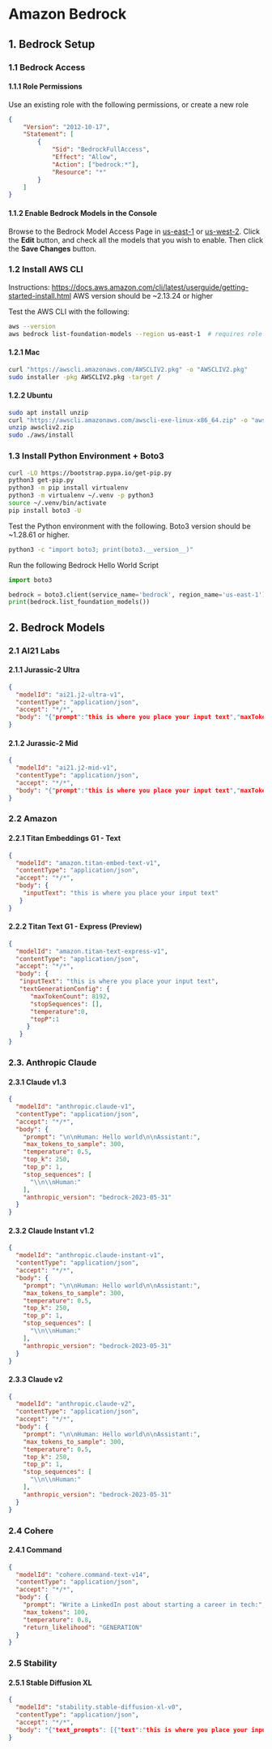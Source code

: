 # Amazon Bedrock

## 1. Bedrock Setup

### 1.1 Bedrock Access

#### 1.1.1 Role Permissions

Use an existing role with the following permissions, or create a new role

```json
{
    "Version": "2012-10-17",
    "Statement": [
        {
            "Sid": "BedrockFullAccess",
            "Effect": "Allow",
            "Action": ["bedrock:*"],
            "Resource": "*"
        }
    ]
}
```


#### 1.1.2 Enable Bedrock Models in the Console

Browse to the Bedrock Model Access Page in [us-east-1](https://us-east-1.console.aws.amazon.com/bedrock/home?region=us-east-1#/modelaccess)
or [us-west-2](https://us-west-2.console.aws.amazon.com/bedrock/home?region=us-west-2#/modelaccess).
Click the **Edit** button, and check all the models that you wish to enable.
Then click the **Save Changes** button.



### 1.2 Install AWS CLI

Instructions: https://docs.aws.amazon.com/cli/latest/userguide/getting-started-install.html
AWS version should be ~2.13.24 or higher

Test the AWS CLI with the following:

```bash
aws --version
aws bedrock list-foundation-models --region us-east-1  # requires role permissions set in 1.1
```

#### 1.2.1 Mac

```bash
curl "https://awscli.amazonaws.com/AWSCLIV2.pkg" -o "AWSCLIV2.pkg"
sudo installer -pkg AWSCLIV2.pkg -target /
```


#### 1.2.2 Ubuntu

```bash
sudo apt install unzip
curl "https://awscli.amazonaws.com/awscli-exe-linux-x86_64.zip" -o "awscliv2.zip"
unzip awscliv2.zip
sudo ./aws/install
```



### 1.3 Install Python Environment + Boto3

```bash
curl -LO https://bootstrap.pypa.io/get-pip.py
python3 get-pip.py
python3 -m pip install virtualenv
python3 -m virtualenv ~/.venv -p python3
source ~/.venv/bin/activate
pip install boto3 -U
```

Test the Python environment with the following. Boto3 version should be ~1.28.61 or higher.

```bash
python3 -c "import boto3; print(boto3.__version__)"
```

Run the following Bedrock Hello World Script

```python
import boto3

bedrock = boto3.client(service_name='bedrock', region_name='us-east-1')
print(bedrock.list_foundation_models())
```



## 2. Bedrock Models

### 2.1 AI21 Labs

#### 2.1.1 Jurassic-2 Ultra

```json
{
  "modelId": "ai21.j2-ultra-v1",
  "contentType": "application/json",
  "accept": "*/*",
  "body": "{"prompt":"this is where you place your input text","maxTokens":200,"temperature":0,"topP":250,"stop_sequences":[],"countPenalty":{"scale":0},"presencePenalty":{"scale":0},"frequencyPenalty":{"scale":0}}"  
}
```


#### 2.1.2 Jurassic-2 Mid

```json
{
  "modelId": "ai21.j2-mid-v1",
  "contentType": "application/json",
  "accept": "*/*",
  "body": "{"prompt":"this is where you place your input text","maxTokens":200,"temperature":0,"topP":250,"stop_sequences":[],"countPenalty":{"scale":0},"presencePenalty":{"scale":0},"frequencyPenalty":{"scale":0}}"  
}
```



### 2.2 Amazon

#### 2.2.1 Titan Embeddings G1 - Text

```json
{
  "modelId": "amazon.titan-embed-text-v1",
  "contentType": "application/json",
  "accept": "*/*",
  "body": {
    "inputText": "this is where you place your input text"
   } 
}
```


#### 2.2.2 Titan Text G1 - Express (Preview)

```json
{
  "modelId": "amazon.titan-text-express-v1",
  "contentType": "application/json",
  "accept": "*/*",
  "body": {
   "inputText": "this is where you place your input text",
   "textGenerationConfig": {
      "maxTokenCount": 8192,
      "stopSequences": [],
      "temperature":0,
      "topP":1
     }
   } 
}
```



### 2.3. Anthropic Claude

#### 2.3.1 Claude v1.3

```json
{
  "modelId": "anthropic.claude-v1",
  "contentType": "application/json",
  "accept": "*/*",
  "body": {
    "prompt": "\n\nHuman: Hello world\n\nAssistant:",
    "max_tokens_to_sample": 300,
    "temperature": 0.5,
    "top_k": 250,
    "top_p": 1,
    "stop_sequences": [
      "\\n\\nHuman:"
    ],
    "anthropic_version": "bedrock-2023-05-31"
  }
}
```


#### 2.3.2 Claude Instant v1.2

```json
{
  "modelId": "anthropic.claude-instant-v1",
  "contentType": "application/json",
  "accept": "*/*",
  "body": {
    "prompt": "\n\nHuman: Hello world\n\nAssistant:",
    "max_tokens_to_sample": 300,
    "temperature": 0.5,
    "top_k": 250,
    "top_p": 1,
    "stop_sequences": [
      "\\n\\nHuman:"
    ],
    "anthropic_version": "bedrock-2023-05-31"
  }
}
```


#### 2.3.3 Claude v2

```json
{
  "modelId": "anthropic.claude-v2",
  "contentType": "application/json",
  "accept": "*/*",
  "body": {
    "prompt": "\n\nHuman: Hello world\n\nAssistant:",
    "max_tokens_to_sample": 300,
    "temperature": 0.5,
    "top_k": 250,
    "top_p": 1,
    "stop_sequences": [
      "\\n\\nHuman:"
    ],
    "anthropic_version": "bedrock-2023-05-31"
  }
}
```



### 2.4 Cohere

#### 2.4.1 Command

```json
{
  "modelId": "cohere.command-text-v14",
  "contentType": "application/json",
  "accept": "*/*",
  "body": {
    "prompt": "Write a LinkedIn post about starting a career in tech:",
    "max_tokens": 100,
    "temperature": 0.8,
    "return_likelihood": "GENERATION"   
  } 
}
```



### 2.5 Stability

#### 2.5.1 Stable Diffusion XL

```json
{
  "modelId": "stability.stable-diffusion-xl-v0",
  "contentType": "application/json",
  "accept": "*/*",
  "body": "{"text_prompts": [{"text":"this is where you place your input text"}],"cfg_scale":10,"seed":0,"steps":50}"  
}
```

